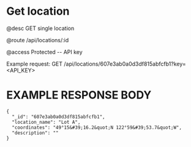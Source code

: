 # Get location
@desc GET single location

@route /api/locations/:id

@access Protected -- API key

Example request: GET /api/locations/607e3ab0a0d3df815abfcfb1?key=<API_KEY>

# EXAMPLE RESPONSE BODY
```
{ 
  "_id": "607e3ab0a0d3df815abfcfb1",
  "location_name": "Lot A",
  "coordinates": "49°15&#39;16.2&quot;N 122°59&#39;53.7&quot;W",
  "description": ""
}
```